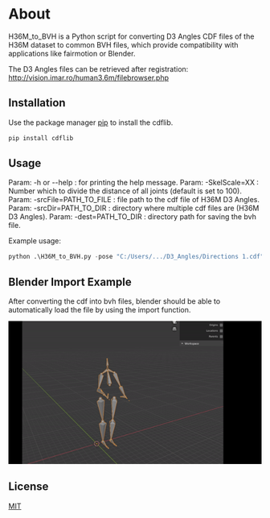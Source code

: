 # About

H36M_to_BVH is a Python script for converting D3 Angles CDF files of the H36M dataset to common BVH files, which provide compatibility with applications like fairmotion or Blender.

The D3 Angles files can be retrieved after registration: http://vision.imar.ro/human3.6m/filebrowser.php

## Installation

Use the package manager [pip](https://pip.pypa.io/en/stable/) to install the cdflib.

```bash
pip install cdflib
```

## Usage

Param:  -h or --help : for printing the help message.
Param:  -SkelScale=XX : Number which to divide the distance of all joints (default is set to 100).
Param:  -srcFile=PATH_TO_FILE : file path to the cdf file of H36M D3 Angles. 
Param:  -srcDir=PATH_TO_DIR : directory where multiple cdf files are (H36M D3 Angles). 
Param:  -dest=PATH_TO_DIR : directory path for saving the bvh file. 

Example usage:
```python
python .\H36M_to_BVH.py -pose "C:/Users/.../D3_Angles/Directions 1.cdf" -dest "C:/Path/to/dest/"
```

## Blender Import Example
After converting the cdf into bvh files, blender should be able to automatically load the file by using the import function.

![](phoning.gif)


## License
[MIT](https://choosealicense.com/licenses/mit/)
